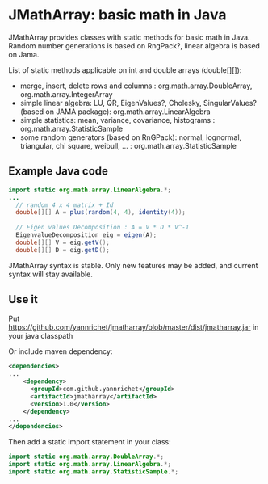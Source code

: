 # JMathArray: basic math in Java #

JMathArray provides classes with static methods for basic math in Java. Random number generations is based on RngPack?, linear algebra is based on Jama.

List of static methods applicable on int and double arrays (double[][]):

* merge, insert, delete rows and columns : org.math.array.DoubleArray, org.math.array.IntegerArray
* simple linear algebra: LU, QR, EigenValues?, Cholesky, SingularValues? (based on JAMA package): org.math.array.LinearAlgebra
* simple statistics: mean, variance, covariance, histograms : org.math.array.StatisticSample
* some random generators (based on RnGPack): normal, lognormal, triangular, chi square, weibull, ... : org.math.array.StatisticSample 

## Example Java code ##
```java
import static org.math.array.LinearAlgebra.*;
...
  // random 4 x 4 matrix + Id
  double[][] A = plus(random(4, 4), identity(4));
                
  // Eigen values Decomposition : A = V * D * V^-1
  EigenvalueDecomposition eig = eigen(A);
  double[][] V = eig.getV();
  double[][] D = eig.getD();
```
JMathArray syntax is stable. Only new features may be added, and current syntax will stay available.

## Use it ##


Put https://github.com/yannrichet/jmatharray/blob/master/dist/jmatharray.jar in your java classpath

Or include maven dependency:
```xml
<dependencies>
...
    <dependency>
      <groupId>com.github.yannrichet</groupId>
      <artifactId>jmatharray</artifactId>
      <version>1.0</version>
    </dependency>
...
</dependencies>
```

Then add a static import statement in your class:
```java
import static org.math.array.DoubleArray.*;
import static org.math.array.LinearAlgebra.*;
import static org.math.array.StatisticSample.*;
```